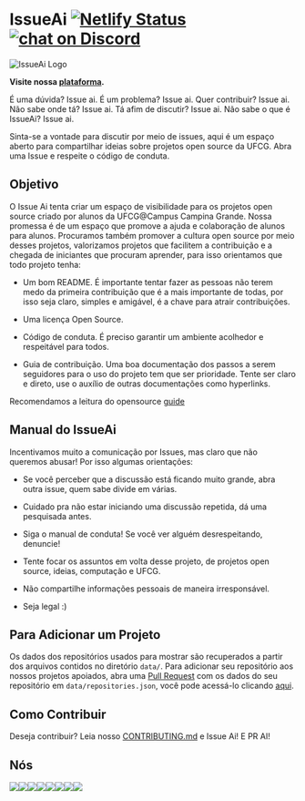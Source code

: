 # IssueAi [![Netlify Status](https://api.netlify.com/api/v1/badges/8042d734-c1a7-42a9-91a9-67e4222dddfd/deploy-status)](https://app.netlify.com/sites/issueai/deploys) [![chat on Discord](https://img.shields.io/discord/558293573494112257.svg?logo=discord)](https://discordapp.com/invite/vFFGGEE)

![IssueAi Logo](https://imgur.com/iLumm5K.png)

**Visite nossa [plataforma](https://issueai.opendevufcg.org).**

É uma dúvida? Issue ai. É um problema? Issue ai. Quer contribuir? Issue ai. Não sabe onde tá? Issue ai. Tá afim de discutir? Issue ai. Não sabe o que é IssueAi? Issue ai.

Sinta-se a vontade para discutir por meio de issues, aqui é um espaço aberto para compartilhar ideias sobre projetos open source da UFCG. Abra uma Issue e respeite o código de conduta.

## Objetivo

O Issue Ai tenta criar um espaço de visibilidade para os projetos open source criado por alunos da UFCG@Campus Campina Grande. Nossa promessa é de um espaço que promove a ajuda e colaboração de alunos para alunos. Procuramos também promover a cultura open source por meio desses projetos, valorizamos projetos que facilitem a contribuição e a chegada de iniciantes que procuram aprender, para isso orientamos que todo projeto tenha:

-   Um bom README. É importante tentar fazer as pessoas não terem medo da primeira contribuição que é a mais importante de todas, por isso seja claro, simples e amigável, é a chave para atrair contribuições.

-   Uma licença Open Source.

-   Código de conduta. É preciso garantir um ambiente acolhedor e respeitável para todos.

-   Guia de contribuição. Uma boa documentação dos passos a serem seguidores para o uso do projeto tem que ser prioridade. Tente ser claro e direto, use o auxílio de outras documentações como hyperlinks.

Recomendamos a leitura do opensource [guide](https://opensource.guide/starting-a-project/)

## Manual do IssueAi

Incentivamos muito a comunicação por Issues, mas claro que não queremos abusar! Por isso algumas orientações:

-   Se você perceber que a discussão está ficando muito grande, abra outra issue, quem sabe divide em várias.

-   Cuidado pra não estar iniciando uma discussão repetida, dá uma pesquisada antes.

-   Siga o manual de conduta! Se você ver alguém desrespeitando, denuncie!

-   Tente focar os assuntos em volta desse projeto, de projetos open source, ideias, computação e UFCG.

-   Não compartilhe informações pessoais de maneira irresponsável.

-   Seja legal :)

## Para Adicionar um Projeto

Os dados dos repositórios usados para mostrar são recuperados a partir dos arquivos contidos no diretório `data/`. Para adicionar seu repositório aos nossos projetos apoiados, abra uma [Pull Request](https://github.com/OpenDevUFCG/IssueAi/pulls) com os dados do seu repositório em `data/repositories.json`, você pode acessá-lo clicando [aqui](/data/repositories.json).


## Como Contribuir

Deseja contribuir? Leia nosso [CONTRIBUTING.md](CONTRIBUTING.md) e Issue Ai! E PR AI!

## Nós

[![](https://sourcerer.io/fame/thayannevls/OpenDevUFCG/IssueAi/images/0)](https://sourcerer.io/fame/thayannevls/OpenDevUFCG/IssueAi/links/0)[![](https://sourcerer.io/fame/thayannevls/OpenDevUFCG/IssueAi/images/1)](https://sourcerer.io/fame/thayannevls/OpenDevUFCG/IssueAi/links/1)[![](https://sourcerer.io/fame/thayannevls/OpenDevUFCG/IssueAi/images/2)](https://sourcerer.io/fame/thayannevls/OpenDevUFCG/IssueAi/links/2)[![](https://sourcerer.io/fame/thayannevls/OpenDevUFCG/IssueAi/images/3)](https://sourcerer.io/fame/thayannevls/OpenDevUFCG/IssueAi/links/3)[![](https://sourcerer.io/fame/thayannevls/OpenDevUFCG/IssueAi/images/4)](https://sourcerer.io/fame/thayannevls/OpenDevUFCG/IssueAi/links/4)[![](https://sourcerer.io/fame/thayannevls/OpenDevUFCG/IssueAi/images/5)](https://sourcerer.io/fame/thayannevls/OpenDevUFCG/IssueAi/links/5)[![](https://sourcerer.io/fame/thayannevls/OpenDevUFCG/IssueAi/images/6)](https://sourcerer.io/fame/thayannevls/OpenDevUFCG/IssueAi/links/6)[![](https://sourcerer.io/fame/thayannevls/OpenDevUFCG/IssueAi/images/7)](https://sourcerer.io/fame/thayannevls/OpenDevUFCG/IssueAi/links/7)
